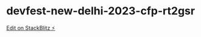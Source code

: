 # devfest-new-delhi-2023-cfp-rt2gsr

[Edit on StackBlitz ⚡️](https://stackblitz.com/edit/devfest-new-delhi-2023-cfp-rt2gsr)